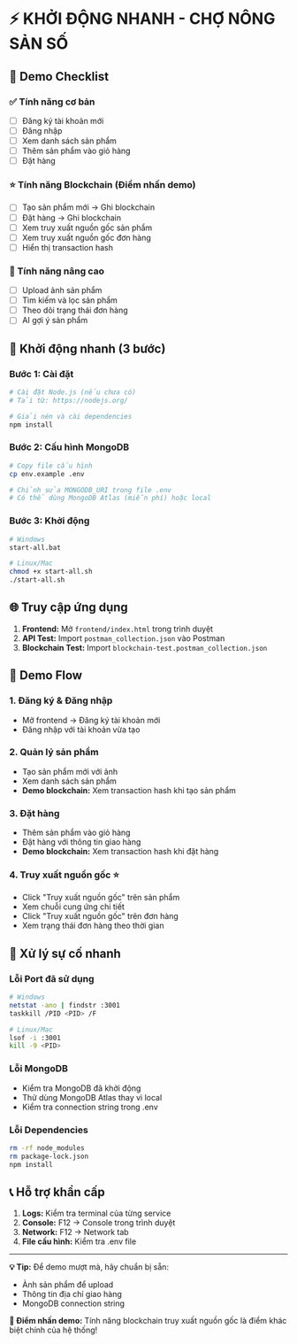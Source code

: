 # ⚡ KHỞI ĐỘNG NHANH - CHỢ NÔNG SẢN SỐ

## 🎯 Demo Checklist

### ✅ Tính năng cơ bản
- [ ] Đăng ký tài khoản mới
- [ ] Đăng nhập
- [ ] Xem danh sách sản phẩm
- [ ] Thêm sản phẩm vào giỏ hàng
- [ ] Đặt hàng

### ⭐ Tính năng Blockchain (Điểm nhấn demo)
- [ ] Tạo sản phẩm mới → Ghi blockchain
- [ ] Đặt hàng → Ghi blockchain  
- [ ] Xem truy xuất nguồn gốc sản phẩm
- [ ] Xem truy xuất nguồn gốc đơn hàng
- [ ] Hiển thị transaction hash

### 🚀 Tính năng nâng cao
- [ ] Upload ảnh sản phẩm
- [ ] Tìm kiếm và lọc sản phẩm
- [ ] Theo dõi trạng thái đơn hàng
- [ ] AI gợi ý sản phẩm

## 🚀 Khởi động nhanh (3 bước)

### Bước 1: Cài đặt
```bash
# Cài đặt Node.js (nếu chưa có)
# Tải từ: https://nodejs.org/

# Giải nén và cài dependencies
npm install
```

### Bước 2: Cấu hình MongoDB
```bash
# Copy file cấu hình
cp env.example .env

# Chỉnh sửa MONGODB_URI trong file .env
# Có thể dùng MongoDB Atlas (miễn phí) hoặc local
```

### Bước 3: Khởi động
```bash
# Windows
start-all.bat

# Linux/Mac
chmod +x start-all.sh
./start-all.sh
```

## 🌐 Truy cập ứng dụng

1. **Frontend:** Mở `frontend/index.html` trong trình duyệt
2. **API Test:** Import `postman_collection.json` vào Postman
3. **Blockchain Test:** Import `blockchain-test.postman_collection.json`

## 📱 Demo Flow

### 1. Đăng ký & Đăng nhập
- Mở frontend → Đăng ký tài khoản mới
- Đăng nhập với tài khoản vừa tạo

### 2. Quản lý sản phẩm
- Tạo sản phẩm mới với ảnh
- Xem danh sách sản phẩm
- **Demo blockchain:** Xem transaction hash khi tạo sản phẩm

### 3. Đặt hàng
- Thêm sản phẩm vào giỏ hàng
- Đặt hàng với thông tin giao hàng
- **Demo blockchain:** Xem transaction hash khi đặt hàng

### 4. Truy xuất nguồn gốc ⭐
- Click "Truy xuất nguồn gốc" trên sản phẩm
- Xem chuỗi cung ứng chi tiết
- Click "Truy xuất nguồn gốc" trên đơn hàng
- Xem trạng thái đơn hàng theo thời gian

## 🔧 Xử lý sự cố nhanh

### Lỗi Port đã sử dụng
```bash
# Windows
netstat -ano | findstr :3001
taskkill /PID <PID> /F

# Linux/Mac
lsof -i :3001
kill -9 <PID>
```

### Lỗi MongoDB
- Kiểm tra MongoDB đã khởi động
- Thử dùng MongoDB Atlas thay vì local
- Kiểm tra connection string trong .env

### Lỗi Dependencies
```bash
rm -rf node_modules
rm package-lock.json
npm install
```

## 📞 Hỗ trợ khẩn cấp

1. **Logs:** Kiểm tra terminal của từng service
2. **Console:** F12 → Console trong trình duyệt
3. **Network:** F12 → Network tab
4. **File cấu hình:** Kiểm tra .env file

---

**💡 Tip:** Để demo mượt mà, hãy chuẩn bị sẵn:
- Ảnh sản phẩm để upload
- Thông tin địa chỉ giao hàng
- MongoDB connection string

**🎯 Điểm nhấn demo:** Tính năng blockchain truy xuất nguồn gốc là điểm khác biệt chính của hệ thống! 